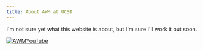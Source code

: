 ```yaml
---
title: About AWM at UCSD
---
```


I'm not sure yet what this website is about, but I'm sure I'll work it out soon.

[![AWMYouTube](_images/AWMVideoScreenShot)](https://www.youtube.com/watch?v=faTobNf-6-k)
